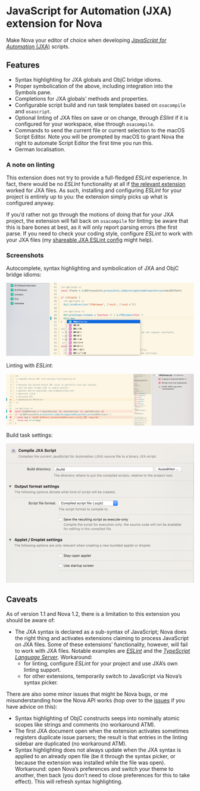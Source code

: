 # JavaScript for Automation (JXA) extension for Nova

Make Nova your editor of choice when developing [_JavaScript for Automation_ (JXA)](https://developer.apple.com/library/archive/releasenotes/InterapplicationCommunication/RN-JavaScriptForAutomation/Articles/OSX10-11.html) scripts.

## Features

- Syntax highlighting for JXA globals and ObjC bridge idioms.
- Proper symbolication of the above, including integration into the Symbols pane.
- Completions for JXA globals’ methods and properties.
- Configurable script build and run task templates based on `osacompile` and `osascript`.
- Optional linting of JXA files on save or on change, through _ESlint_ if it is configured for your workspace, else through `osacompile`.
- Commands to send the current file or current selection to the macOS Script Editor. Note you will be prompted by macOS to grant Nova the right to automate Script Editor the first time you run this.
- German localisation.

### A note on linting

This extension does not try to provide a full-fledged _ESLint_ experience. In fact, there would be no _ESLInt_ functionality at all if [the relevant extension](nova://extension/?id=apexskier.eslint) worked for JXA files. As such, installing and configuring _ESLint_ for your project is entirely up to you: the extension simply picks up what is configured anyway.

If you’d rather not go through the motions of doing that for your JXA project, the extension will fall back on `osacompile` for linting: be aware that this is bare bones at best, as it  will only report parsing errors (the first parse. If you need to check your coding style, configure _ESLint_ to work with your JXA files (my [shareable JXA ESLint config](https://www.npmjs.com/package/eslint-config-jxa) might help).

### Screenshots

Autocomplete, syntax highlighting and symbolication of JXA and ObjC bridge idioms:

![JXA.nova syntax features](https://raw.githubusercontent.com/kopischke/JXA.nova/main/img/jxa-syntax-features.png "Autocomplete, syntax highlighting and symbolication of JXA and ObjC bridge idioms.")

Linting with _ESLint_:

![JXA.nova linting feature](https://raw.githubusercontent.com/kopischke/JXA.nova/main/img/jxa-linting-feature.png "Linting with ESLint.")

Build task settings:

![JXA,nova build task settings](https://raw.githubusercontent.com/kopischke/JXA.nova/main/img/jxa-task-build-settings.png "Build task settings.")

## Caveats

As of version 1.1 and Nova 1.2, there is a limitation to this extension you should be aware of:

- The JXA syntax is declared as a sub-syntax of JavaScript; Nova does the right thing and activates extensions claiming to process JavaScript on JXA files. Some of these extensions’ functionality, however, will fail to work with JXA files. Notable examples are [_ESLint_](nova://extension/?id=apexskier.eslint) and the [_TypeScript Language Server_](nova://extension/?id=apexskier.typescript). Workaround:
    - for linting, configure _ESLint_ for your project and use JXA’s own linting support.
    - for other extensions, temporarily switch to JavaScript via Nova’s syntax picker.

There are also some minor issues that might be Nova bugs, or me misunderstanding how the Nova API works (hop over to the [issues](https://github.com/kopischke/JXA.nova/issues) if you have advice on this):

- Syntax highlighting of ObjC constructs seeps into nominally atomic scopes like strings and comments (no workaround ATM).
- The first JXA document open when the extension activates sometimes registers duplicate issue parsers; the result is that entries in the linting sidebar are duplicated (no workaround ATM).
- Syntax highlighting does not always update when the JXA syntax is applied to an already open file (be it through the syntax picker, or because the extension was installed while the file was open). Workaround: open Nova’s preferences and switch your theme to another, then back (you don’t need to close preferences for this to take effect). This will refresh syntax highlighting.
